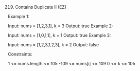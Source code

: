 219. Contains Duplicate II (EZ)

Example 1:

Input: nums = [1,2,3,1], k = 3
Output: true
Example 2:

Input: nums = [1,0,1,1], k = 1
Output: true
Example 3:

Input: nums = [1,2,3,1,2,3], k = 2
Output: false


Constraints:

1 <= nums.length <= 105
-109 <= nums[i] <= 109
0 <= k <= 105